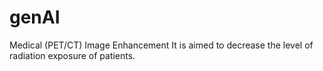 # genAI
Medical (PET/CT) Image Enhancement
It is aimed to decrease the level of radiation exposure of patients.
